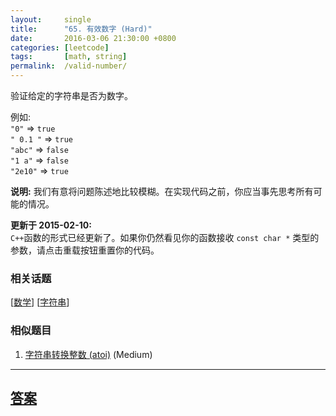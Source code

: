 ```yaml
---
layout:     single
title:      "65. 有效数字 (Hard)"
date:       2016-03-06 21:30:00 +0800
categories: [leetcode]
tags:       [math, string]
permalink:  /valid-number/
---
```


<p>验证给定的字符串是否为数字。</p>

<p>例如:<br>
<code>&quot;0&quot;</code> =&gt; <code>true</code><br>
<code>&quot; 0.1 &quot;</code> =&gt; <code>true</code><br>
<code>&quot;abc&quot;</code> =&gt; <code>false</code><br>
<code>&quot;1 a&quot;</code> =&gt; <code>false</code><br>
<code>&quot;2e10&quot;</code> =&gt; <code>true</code></p>

<p><strong>说明:</strong>&nbsp;我们有意将问题陈述地比较模糊。在实现代码之前，你应当事先思考所有可能的情况。</p>

<p><strong>更新于 2015-02-10:</strong><br>
<code>C++</code>函数的形式已经更新了。如果你仍然看见你的函数接收&nbsp;<code>const char *</code> 类型的参数，请点击重载按钮重置你的代码。</p>

### 相关话题
  [[数学](https://github.com/openset/leetcode/tree/master/tag/math/README.md)]
  [[字符串](https://github.com/openset/leetcode/tree/master/tag/string/README.md)]

### 相似题目
  1. [字符串转换整数 (atoi)](/string-to-integer-atoi) (Medium)

---

## [答案](https://github.com/openset/leetcode/tree/master/problems/valid-number)
